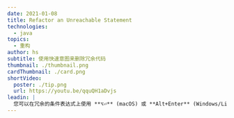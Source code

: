 ```yaml
---
date: 2021-01-08
title: Refactor an Unreachable Statement
technologies:
  - java
topics:
  - 重构
author: hs
subtitle: 使用快速意图来删除冗余代码
thumbnail: ./thumbnail.png
cardThumbnail: ./card.png
shortVideo:
  poster: ./tip.png
  url: https://youtu.be/qquQH1aDvjs
leadin: |
  您可以在冗余的条件表达式上使用 **⌥⏎** (macOS) 或 **Alt+Enter** (Windows/Linux) 来显示上下文操作的选项。 然后您可以删除冗余的代码了。
---
```


